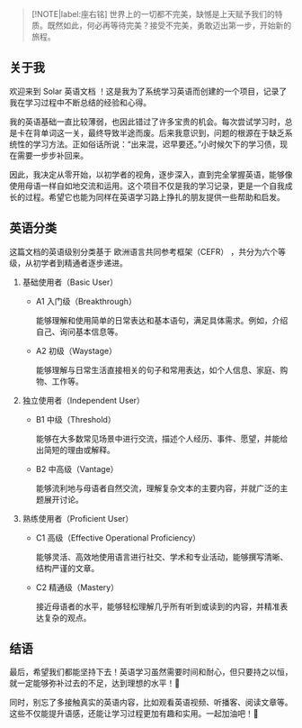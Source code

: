 > [!NOTE|label:座右铭]
> 世界上的一切都不完美，缺憾是上天赋予我们的特质。既然如此，何必再等待完美？接受不完美，勇敢迈出第一步，开始新的旅程。

## 关于我

欢迎来到 Solar 英语文档 ！这是我为了系统学习英语而创建的一个项目，记录了我在学习过程中不断总结的经验和心得。

我的英语基础一直比较薄弱，也因此错过了许多宝贵的机会。每次尝试学习时，总是卡在背单词这一关，最终导致半途而废。后来我意识到，问题的根源在于缺乏系统性的学习方法。正如俗话所说：“出来混，迟早要还。”小时候欠下的学习债，现在需要一步步补回来。

因此，我决定从零开始，以初学者的视角，逐步深入，直到完全掌握英语，能够像使用母语一样自如地交流和运用。这个项目不仅是我的学习记录，更是一个自我成长的过程。希望它也能为同样在英语学习路上挣扎的朋友提供一些帮助和启发。

## 英语分类

这篇文档的英语级别分类基于 欧洲语言共同参考框架（CEFR） ，共分为六个等级，从初学者到精通者逐步递进。
1. 基础使用者（Basic User）
   - A1 入门级（Breakthrough）
     
     能够理解和使用简单的日常表达和基本语句，满足具体需求。例如，介绍自己、询问基本信息等。
   - A2 初级（Waystage）
     
     能够理解与日常生活直接相关的句子和常用表达，如个人信息、家庭、购物、工作等。
2. 独立使用者（Independent User）
   - B1 中级（Threshold）

     能够在大多数常见场景中进行交流，描述个人经历、事件、愿望，并能给出简短的理由或解释。
   - B2 中高级（Vantage）
     
     能够流利地与母语者自然交流，理解复杂文本的主要内容，并就广泛的主题展开讨论。

3. 熟练使用者（Proficient User）
   - C1 高级（Effective Operational Proficiency）
   
     能够灵活、高效地使用语言进行社交、学术和专业活动，能够撰写清晰、结构严谨的文章。
   
   - C2 精通级（Mastery）
   
     接近母语者的水平，能够轻松理解几乎所有听到或读到的内容，并精准表达复杂的观点。

## 结语

最后，希望我们都能坚持下去！英语学习虽然需要时间和耐心，但只要持之以恒，就一定能够弥补过去的不足，达到理想的水平！💪

同时，别忘了多接触真实的英语内容，比如观看英语视频、听播客、阅读文章等。这些不仅能提升语感，还能让学习过程更加有趣和实用。一起加油吧！🌟



